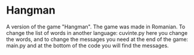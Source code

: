 # Hangman
A version of the game "Hangman". The game was made in Romanian. To change the list of words in another language: cuvinte.py here you change the words, and to change the messages you need at the end of the game: main.py and at the bottom of the code you will find the messages.
